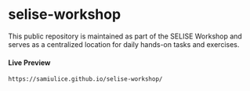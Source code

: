 # selise-workshop
This public repository is maintained as part of the SELISE Workshop and serves as a centralized location for daily hands-on tasks and exercises.

#### Live Preview
 ```
 https://samiulice.github.io/selise-workshop/
 
 ```